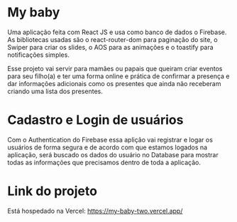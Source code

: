 # My baby

Uma aplicação feita com React JS e usa como banco de dados o Firebase. As bibliotecas usadas são o
react-router-dom para paginação do site, o Swiper para criar os slides, o AOS para as animações e 
o toastify para notificações simples.

Esse projeto vai servir para mamães ou papais que queiram criar eventos para seu filho(a) e ter uma 
forma online e prática de confirmar a presença e dar informações adicionais como os presentes que 
ainda não receberam criando uma lista dos presentes.

# Cadastro e Login de usuários

Com o Authentication do Firebase essa aplição vai registrar e logar os usuários de forma segura 
e de acordo com que estamos logados na aplicação, será buscado os dados do usuário no Database para 
mostrar todas as informações que precisamos dentro de toda a aplicação.

# Link do projeto

Está hospedado na Vercel: https://my-baby-two.vercel.app/
